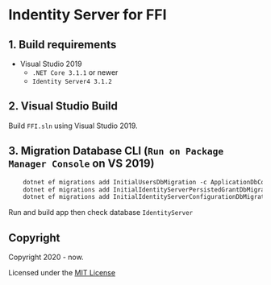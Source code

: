 ﻿# Indentity Server for FFI

## 1. Build requirements

* Visual Studio 2019
	* `.NET Core 3.1.1` or newer
	* `Identity Server4 3.1.2`

## 2. Visual Studio Build

Build `FFI.sln` using Visual Studio 2019.

## 3. Migration Database CLI (`Run on Package Manager Console` on VS 2019)

```txt
	dotnet ef migrations add InitialUsersDbMigration -c ApplicationDbContext -o Data/Migrations --project IdentityServer
	dotnet ef migrations add InitialIdentityServerPersistedGrantDbMigration -c PersistedGrantDbContext -o Data/Migrations/IdentityServer/PersistedGrantDb --project IdentityServer
	dotnet ef migrations add InitialIdentityServerConfigurationDbMigration -c ConfigurationDbContext -o Data/Migrations/IdentityServer/ConfigurationDb --project IdentityServer
```

Run and build app then check database `IdentityServer`

## Copyright

Copyright 2020 - now.

Licensed under the [MIT License](LICENSE.md)